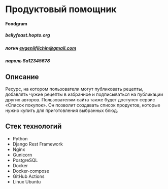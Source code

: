 # Продуктовый помощник 
#### Foodgram
##### bellyfeast.hopto.org
##### логин evgeniifilchin@gmail.com
##### пароль Sa12345678



## Описание
Ресурс, на котором пользователи могут публиковать рецепты, добавлять чужие рецепты в избранное и подписываться на публикации других авторов. Пользователям сайта также будет доступен сервис «Список покупок». Он позволит создавать список продуктов, которые нужно купить для приготовления выбранных блюд.

## Стек технологий

- Python 
- Django Rest Framework 
- Nginx
- Gunicorn
- PostgreSQL
- Docker
- Docker-compose
- GitHub Actions
- Linux Ubuntu
